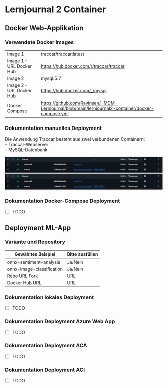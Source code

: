 ﻿# Lernjournal 2 Container

## Docker Web-Applikation

### Verwendete Docker Images

| | |
| -------- | ------- |
| Image 1 | traccar/traccar:latest |
| Image 1 – URL Docker Hub | https://hub.docker.com/r/traccar/traccar |
| Image 2 | mysql:5.7 |
| Image 2 – URL Docker Hub | https://hub.docker.com/_/mysql |
| Docker Compose | https://github.com/Ravinsen/-MDM-Lernjournal/blob/main/lernjournal2-container/docker-compose.yml |

### Dokumentation manuelles Deployment

Die Anwendung Traccar besteht aus zwei verbundenen Containern:  
– Traccar-Webserver  
– MySQL-Datenbank

<img src="https://github.com/Ravinsen/-MDM-Lernjournal/blob/main/lernjournal2-container/images/ZweiContainer.png?raw=true" alt="Requirements" style="max-width: 100%; height: auto;">
<img src="https://github.com/Ravinsen/-MDM-Lernjournal/blob/main/lernjournal2-container/images/ZweiContainer.png?raw=true" alt="Requirements" style="max-width: 100%; height: auto;">


### Dokumentation Docker-Compose Deployment

* [ ] TODO

## Deployment ML-App

### Variante und Repository

| Gewähltes Beispiel | Bitte ausfüllen |
| -------- | ------- |
| onnx-sentiment-analysis | Ja/Nein |
| onnx-image-classification | Ja/Nein |
| Repo URL Fork | URL |
| Docker Hub URL | URL |

### Dokumentation lokales Deployment

* [ ] TODO

### Dokumentation Deployment Azure Web App

* [ ] TODO

### Dokumentation Deployment ACA

* [ ] TODO

### Dokumentation Deployment ACI

* [ ] TODO
